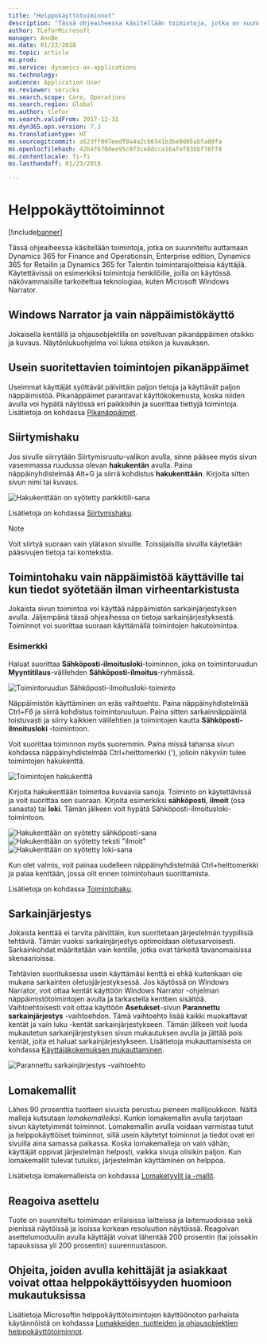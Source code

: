 ```yaml
---
title: "Helppokäyttötoiminnot"
description: "Tässä ohjeaiheessa käsitellään toimintoja, jotka on suunniteltu auttamaan Dynamics 365 for Finance and Operationsin, Enterprise edition, Dynamics 365 for Retailin ja Dynamics 365 for Talentin toimintarajoitteisia käyttäjiä."
author: TLeforMicrosoft
manager: AnnBe
ms.date: 01/23/2018
ms.topic: article
ms.prod: 
ms.service: dynamics-ax-applications
ms.technology: 
audience: Application User
ms.reviewer: sericks
ms.search.scope: Core, Operations
ms.search.region: Global
ms.author: tlefor
ms.search.validFrom: 2017-12-31
ms.dyn365.ops.version: 7.3
ms.translationtype: HT
ms.sourcegitcommit: a523ff097eedf9a4a2cb0341b3be9d05abfa09fa
ms.openlocfilehash: 42b4f670dee95c073ce8dcca16afef83bbf78ff8
ms.contentlocale: fi-fi
ms.lasthandoff: 01/23/2018

---
```


# <a name="accessibility-features"></a>Helppokäyttötoiminnot

[!include[banner](../includes/banner.md)]

Tässä ohjeaiheessa käsitellään toimintoja, jotka on suunniteltu auttamaan Dynamics 365 for Finance and Operationsin, Enterprise edition, Dynamics 365 for Retailin ja Dynamics 365 for Talentin toimintarajoitteisia käyttäjiä. Käytettävissä on esimerkiksi toimintoja henkilöille, joilla on käytössä näkövammaisille tarkoitettua teknologiaa, kuten Microsoft Windows Narrator.

## <a name="windows-narrator-and-keyboard-only-access"></a>Windows Narrator ja vain näppäimistökäyttö

Jokaisella kentällä ja ohjausobjektilla on soveltuvan pikanäppäimen otsikko ja kuvaus. Näytönlukuohjelma voi lukea otsikon ja kuvauksen.

## <a name="shortcuts-for-the-most-frequently-performed-actions"></a>Usein suoritettavien toimintojen pikanäppäimet

Useimmat käyttäjät syöttävät päivittäin paljon tietoja ja käyttävät paljon näppäimistöä. Pikanäppäimet parantavat käyttökokemusta, koska niiden avulla voi hypätä näytössä eri paikkoihin ja suorittaa tiettyjä toimintoja. Lisätietoja on kohdassa [Pikanäppäimet](shortcut-keys.md).

## <a name="navigation-search"></a>Siirtymishaku

Jos sivulle siirrytään Siirtymisruutu-valikon avulla, sinne pääsee myös sivun vasemmassa ruudussa olevan **hakukentän** avulla. Paina näppäinyhdistelmää Alt+G ja siirrä kohdistus **hakukenttään**. Kirjoita sitten sivun nimi tai kuvaus.

![Hakukenttään on syötetty pankkitili-sana](media/6d08b0be32808221023e2aa92d69fd70.png)

Lisätietoja on kohdassa [Siirtymishaku](navigation-search.md).

> [!NOTE]
> Voit siirtyä suoraan vain ylätason sivuille. Toissijaisilla sivuilla käytetään pääsivujen tietoja tai kontekstia.

## <a name="action-search-for-keyboard-only-users-or-for-heads-down-data-entry"></a>Toimintohaku vain näppäimistöä käyttäville tai kun tiedot syötetään ilman virheentarkistusta

Jokaista sivun toimintoa voi käyttää näppäimistön sarkainjärjestyksen avulla. Jäljempänä tässä ohjeaihessa on tietoja sarkainjärjestyksestä. Toiminnot voi suorittaa suoraan käyttämällä toimintojen hakutoimintoa.

### <a name="example"></a>Esimerkki

Haluat suorittaa **Sähköposti-ilmoitusloki**-toiminnon, joka on toimintoruudun **Myyntitilaus**-välilehden **Sähköposti-ilmoitus**-ryhmässä.

![Toimintoruudun Sähköposti-ilmoitusloki-toiminto](media/f0d78399e7fafcd85ded1cd1e3d34f3c.jpg)

Näppäimistön käyttäminen on eräs vaihtoehto. Paina näppäinyhdistelmää Ctrl+F6 ja siirrä kohdistus toimintoruutuun. Paina sitten sarkainnäppäintä toistuvasti ja siirry kaikkien välilehtien ja toimintojen kautta **Sähköposti-ilmoitusloki** -toimintoon.

Voit suorittaa toiminnon myös suoremmin. Paina missä tahansa sivun kohdassa näppäinyhdistelmää Ctrl+heittomerkki ('), jolloin näkyviin tulee toimintojen hakukenttä.

![Toimintojen hakukenttä](media/80f7e8c5ac412fdf2c8a12f7728f135a.jpg)

Kirjoita hakukenttään toimintoa kuvaavia sanoja. Toiminto on käytettävissä ja voit suorittaa sen suoraan. Kirjoita esimerkiksi **sähköposti**, **ilmoit** (osa sanasta) tai **loki**. Tämän jälkeen voit hypätä Sähköposti-ilmoitusloki-toimintoon.

![Hakukenttään on syötetty sähköposti-sana](media/image4.png) ![Hakukenttään on syötetty teksti "ilmoit"](media/image5.png) ![Hakukenttään on syötetty loki-sana](media/image6.png)

Kun olet valmis, voit painaa uudelleen näppäinyhdistelmää Ctrl+heittomerkki ja palaa kenttään, jossa olit ennen toimintohaun suorittamista.

Lisätietoja on kohdassa [Toimintohaku](action-search.md).

## <a name="tab-sequence"></a>Sarkainjärjestys

Jokaista kenttää ei tarvita päivittäin, kun suoritetaan järjestelmän tyypillisiä tehtäviä. Tämän vuoksi sarkainjärjestys optimoidaan oletusarvoisesti. Sarkainkohdat määritetään vain kentille, jotka ovat tärkeitä tavanomaisissa skenaarioissa.

Tehtävien suorituksessa usein käyttämäsi kenttä ei ehkä kuitenkaan ole mukana sarkainten oletusjärjestyksessä. Jos käytössä on Windows Narrator, voit ottaa kentät käyttöön Windows Narrator -ohjelman näppäimistötoimintojen avulla ja tarkastella kenttien sisältöä. Vaihtoehtoisesti voit ottaa käyttöön **Asetukset**-sivun **Parannettu sarkainjärjestys** -vaihtoehdon. Tämä vaihtoehto lisää kaikki muokattavat kentät ja vain luku -kentät sarkainjärjestykseen. Tämän jälkeen voit luoda mukautetun sarkainjärjestyksen sivun mukautuksen avulla ja jättää pois kentät, joita et haluat sarkainjärjestykseen. Lisätietoja mukauttamisesta on kohdassa [Käyttäjäkokemuksen mukauttaminen](personalize-user-experience.md).

![Parannettu sarkainjärjestys -vaihtoehto](media/8c0f12bbb3f26032997ef0ba95d89b6a.png)

## <a name="form-patterns"></a>Lomakemallit

Lähes 90 prosenttia tuotteen sivuista perustuu pieneen mallijoukkoon. Näitä malleja kutsutaan *lomakemalleiksi*. Kunkin lomakemallin avulla tarjotaan sivun käytetyimmät toiminnot. Lomakemallin avulla voidaan varmistaa tutut ja helppokäyttöiset toiminnot, sillä usein käytetyt toiminnot ja tiedot ovat eri sivuilla aina samassa paikassa. Koska lomakemalleja on vain vähän, käyttäjät oppivat järjestelmän helposti, vaikka sivuja olisikin paljon. Kun lomakemallit tulevat tutuiksi, järjestelmän käyttäminen on helppoa.

Lisätietoja lomakemalleista on kohdassa [Lomaketyylit ja -mallit](../../dev-itpro/user-interface/form-styles-patterns.md).

## <a name="responsive-layout"></a>Reagoiva asettelu

Tuote on suunniteltu toimimaan erilaisissa laitteissa ja laitemuodoissa sekä pienissä näytöissä ja isoissa korkean resoluution näytöissä. Reagoivan asettelumoduulin avulla käyttäjät voivat lähentää 200 prosentin (tai joissakin tapauksissa yli 200 prosentin) suurennustasoon.

## <a name="guidance-to-help-developers-and-customers-incorporate-accessible-thinking-in-their-customizations"></a>Ohjeita, joiden avulla kehittäjät ja asiakkaat voivat ottaa helppokäyttöisyyden huomioon mukautuksissa

Lisätietoja Microsoftin helppokäyttötoimintojen käyttöönoton parhaista käytännöistä on kohdassa [Lomakkeiden, tuotteiden ja ohjausobjektien helppokäyttötoiminnot](../../dev-itpro/user-interface/enable-accessibility.md).

